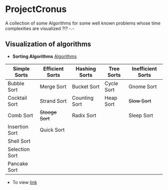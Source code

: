 # ProjectCronus
A collection of some Algorithms for some well known problems whose time complexities are visualized ?!? -.-

## Visualization of algorithms
- **Sorting Algorithms** [Algorithms](http://www.algostructure.com/sorting/index.php)

Simple Sorts | Efficient Sorts | Hashing Sorts | Tree Sorts | Inefficient Sorts
------------ | ------------ | ------------ | ------------ | ------------ 
Bubble Sort | Merge Sort | Bucket Sort | Cycle Sort | Gnome Sort
Cocktail Sort | Strand Sort | Counting Sort | Heap Sort | ~~Slow Sort~~
Comb Sort | ~~Stooge Sort~~ | Radix Sort |  | Sleep Sort
Insertion Sort | Quick Sort | | | 
Shell Sort | | | |
Selection Sort | | | |
Pancake Sort | | | |

  - To view [link](https://justyouraverageonion.github.io/ProjectCronus/01-sorting-algorithms.html)
